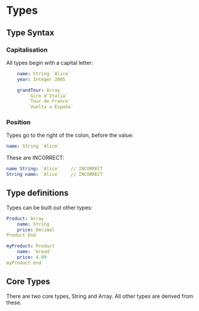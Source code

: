 Types
=====

Type Syntax
-----------

### Capitalisation

All types begin with a capital letter:

```yaml
	name: String `Alice`
	year: Integer 2005

	grandTour: Array
		`Giro d'Italia`
		`Tour de France`
		`Vuelta a España`
```

### Position

Types go to the right of the colon, before the value:

```yaml
name: String `Alice`
```

These are INCORRECT:
```yaml
name String: `Alice`	// INCORRECT
String name: `Alice`	// INCORRECT
```


Type definitions
----------------

Types can be built out other types:

```yaml
Product: Array
	name: String
	price: Decimal
Product End

myProduct: Product
	name: `bread`
	price: 4.99
myProduct end
```


Core Types
----------
There are two core types, String and Array.
All other types are derived from these.